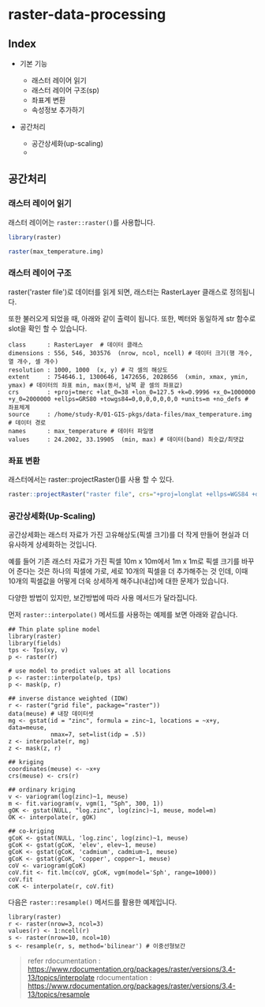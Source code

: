 
# raster-data-processing

## Index
- 기본 기능
    - 래스터 레이어 읽기
    - 래스터 레이어 구조(sp)
    - 좌표계 변환
    - 속성정보 추가하기

- 공간처리
    - 공간상세화(up-scaling)
    - 

## 공간처리

### 래스터 레이어 읽기

래스터 레이어는 `raster::raster()`를 사용합니다.
```R
library(raster)

raster(max_temperature.img)
```

### 래스터 레이어 구조

raster('raster file')로 데이터를 읽게 되면, 래스터는 RasterLayer 클래스로 정의됩니다.

또한 불러오게 되었을 때, 아래와 같이 출력이 됩니다. 또한, 벡터와 동일하게 str 함수로 slot을 확인 할 수 있습니다. 

```
class      : RasterLayer  # 데이터 클래스
dimensions : 556, 546, 303576  (nrow, ncol, ncell) # 데이터 크기(행 개수, 열 개수, 셀 개수)
resolution : 1000, 1000  (x, y) # 각 셀의 해상도
extent     : 754646.1, 1300646, 1472656, 2028656  (xmin, xmax, ymin, ymax) # 데이터의 좌표 min, max(동서, 남북 끝 셀의 좌표값)
crs        : +proj=tmerc +lat_0=38 +lon_0=127.5 +k=0.9996 +x_0=1000000 +y_0=2000000 +ellps=GRS80 +towgs84=0,0,0,0,0,0,0 +units=m +no_defs # 좌표체계
source     : /home/study-R/01-GIS-pkgs/data-files/max_temperature.img # 데이터 경로
names      : max_temperature # 데이터 파일명
values     : 24.2002, 33.19905  (min, max) # 데이터(band) 최솟값/최댓값
```

### 좌표 변환

래스터에서는 raster::projectRaster()를 사용 할 수 있다.
```R
raster::projectRaster("raster file", crs="+proj=longlat +ellps=WGS84 +datum=WGS84")
```

### 공간상세화(Up-Scaling)

공간상세화는 래스터 자료가 가진 고유해상도(픽셀 크기)를 더 작게 만들어 현실과 더 유사하게 상세화하는 것입니다. 

예를 들어 기존 래스터 자료가 가진 픽셀 10m x 10m에서 1m x 1m로 픽셀 크기를 바꾸어 준다는 것은 하나의 픽셀에 가로, 세로 10개의 픽셀을 더 추가해주는 것 인데, 이때 10개의 픽셀값을 어떻게 더욱 상세하게 해주냐(내삽)에 대한 문제가 있습니다.

다양한 방법이 있지만, 보간방법에 따라 사용 메서드가 달라집니다.

먼저 `raster::interpolate()` 메서드를 사용하는 예제를 보면 아래와 같습니다.

```R: interpolate() Method!!
## Thin plate spline model
library(raster)
library(fields) 
tps <- Tps(xy, v)
p <- raster(r)

# use model to predict values at all locations
p <- raster::interpolate(p, tps)
p <- mask(p, r)

## inverse distance weighted (IDW)
r <- raster("grid file", package="raster"))
data(meuse) # 내장 데이터셋
mg <- gstat(id = "zinc", formula = zinc~1, locations = ~x+y, data=meuse, 
            nmax=7, set=list(idp = .5))
z <- interpolate(r, mg)
z <- mask(z, r)

## kriging
coordinates(meuse) <- ~x+y
crs(meuse) <- crs(r)

## ordinary kriging
v <- variogram(log(zinc)~1, meuse)
m <- fit.variogram(v, vgm(1, "Sph", 300, 1))
gOK <- gstat(NULL, "log.zinc", log(zinc)~1, meuse, model=m)
OK <- interpolate(r, gOK)

## co-kriging
gCoK <- gstat(NULL, 'log.zinc', log(zinc)~1, meuse)
gCoK <- gstat(gCoK, 'elev', elev~1, meuse)
gCoK <- gstat(gCoK, 'cadmium', cadmium~1, meuse)
gCoK <- gstat(gCoK, 'copper', copper~1, meuse)
coV <- variogram(gCoK)
coV.fit <- fit.lmc(coV, gCoK, vgm(model='Sph', range=1000))
coV.fit
coK <- interpolate(r, coV.fit)
```

다음은 `raster::resample()` 메서드를 활용한 예제입니다.
```R: resample() Method!!
library(raster)
r <- raster(nrow=3, ncol=3)
values(r) <- 1:ncell(r)
s <- raster(nrow=10, ncol=10)
s <- resample(r, s, method='bilinear') # 이중선형보간
```

> refer 
> rdocumentation : https://www.rdocumentation.org/packages/raster/versions/3.4-13/topics/interpolate
> rdocumentation : https://www.rdocumentation.org/packages/raster/versions/3.4-13/topics/resample